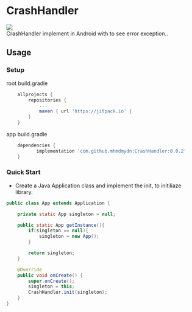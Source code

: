 # CrashHandler
[![](https://jitpack.io/v/mhmdmydn/CrashHandler.svg)](https://jitpack.io/#mhmdmydn/CrashHandler)</br>
CrashHandler implement in Android with to see error exception..

## Usage
### Setup
root build.gradle
```groovy
	allprojects {
		repositories {
			...
			maven { url 'https://jitpack.io' }
		}
	}
```
app build.gradle
```groovy
	dependencies {
	       implementation 'com.github.mhmdmydn:CrashHandler:0.0.2'
	}
```



### Quick Start

- Create a Java Application class and  implement the init, to initiliaze library.

```java
public class App extends Application {

    private static App singleton = null;

    public static App getInstance(){
        if(singleton == null){
            singleton = new App();
        }

        return singleton;
    }

    @Override
    public void onCreate() {
        super.onCreate();
        singleton = this;
        CrashHandler.init(singleton);
    }
}
```
